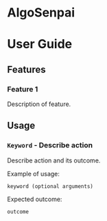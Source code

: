 # AlgoSenpai

# User Guide

## Features 

### Feature 1 
Description of feature.

## Usage

### `Keyword` - Describe action

Describe action and its outcome.

Example of usage: 

`keyword (optional arguments)`

Expected outcome:

`outcome`
